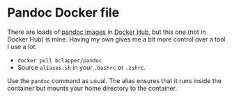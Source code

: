 # Pandoc Docker file

There are loads of [pandoc images][] in [Docker Hub][],
but this one (not in Docker Hub) is mine. Having my own
gives me a bit more control over a tool I use a _lot_.

- `docker pull bclapper/pandoc`
- Source `aliases.sh` in your `.bashrc` or `.zshrc`.

Use the `pandoc` command as usual. The alias ensures that it runs inside
the container but mounts your home directory to the container.

[pandoc images]: https://hub.docker.com/search?q=pandoc&type=image&sort=updated_at&order=desc
[Docker hub]: https://hub.docker.com
